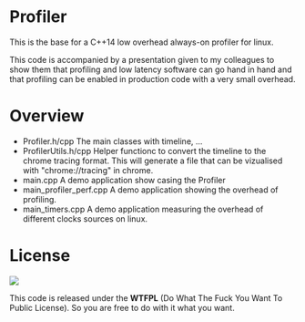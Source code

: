 # Profiler

This is the base for a C++14 low overhead always-on profiler for linux.

This code is accompanied by a presentation given to my colleagues to show them that profiling and low latency software can go hand in hand and that profiling can be enabled in production code with a very small overhead.

# Overview
- Profiler.h/cpp
  The main classes with timeline, ...
- ProfilerUtils.h/cpp
  Helper functionc to convert the timeline to the chrome tracing format.
  This will generate a file that can be vizualised with "chrome://tracing" in chrome.
- main.cpp
  A demo application show casing the Profiler
- main_profiler_perf.cpp
  A demo application showing the overhead of profiling.
- main_timers.cpp
  A demo application measuring the overhead of different clocks sources on linux.


# License
![](https://upload.wikimedia.org/wikipedia/commons/thumb/0/0a/WTFPL_badge.svg/1200px-WTFPL_badge.svg.png)

This code is released under the **WTFPL** (Do What The Fuck You Want To Public License). So you are free to do with it what you want.


